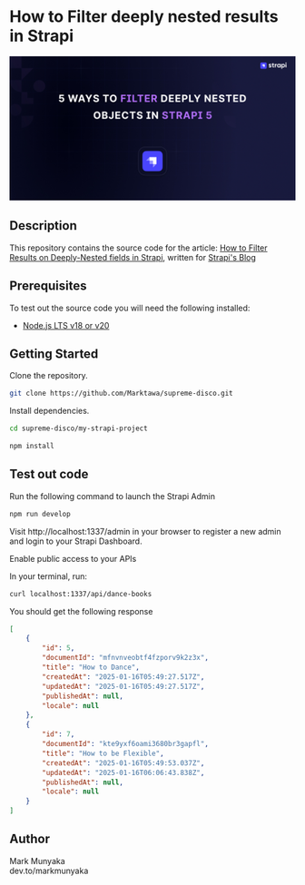 # How to Filter deeply nested results in Strapi

![cover](cover.jpg)

## Description

This repository contains the source code for the article: [How to Filter Results on Deeply-Nested fields in Strapi](https://strapi.io/blog/deep-filtering-alpha-26), written for [Strapi's Blog](https://strapi.io/blog)

## Prerequisites

To test out the source code you will need the following installed:
- [Node.js LTS v18 or v20](https://nodejs.org)

## Getting Started

Clone the repository.
```bash
git clone https://github.com/Marktawa/supreme-disco.git
```

Install dependencies.
```bash
cd supreme-disco/my-strapi-project
```

```bash
npm install
```

## Test out code

Run the following command to launch the Strapi Admin
```bash
npm run develop
```

Visit http://localhost:1337/admin in your browser to register a new admin and login to your Strapi Dashboard.

Enable public access to your APIs

In your terminal, run:
```bash
curl localhost:1337/api/dance-books
```

You should get the following response
```json
[
    {
        "id": 5,
        "documentId": "mfnvnveobtf4fzporv9k2z3x",
        "title": "How to Dance",
        "createdAt": "2025-01-16T05:49:27.517Z",
        "updatedAt": "2025-01-16T05:49:27.517Z",
        "publishedAt": null,
        "locale": null
    },
    {
        "id": 7,
        "documentId": "kte9yxf6oami3680br3gapfl",
        "title": "How to be Flexible",
        "createdAt": "2025-01-16T05:49:53.037Z",
        "updatedAt": "2025-01-16T06:06:43.838Z",
        "publishedAt": null,
        "locale": null
    }
]
```

## Author

Mark Munyaka  
dev.to/markmunyaka


